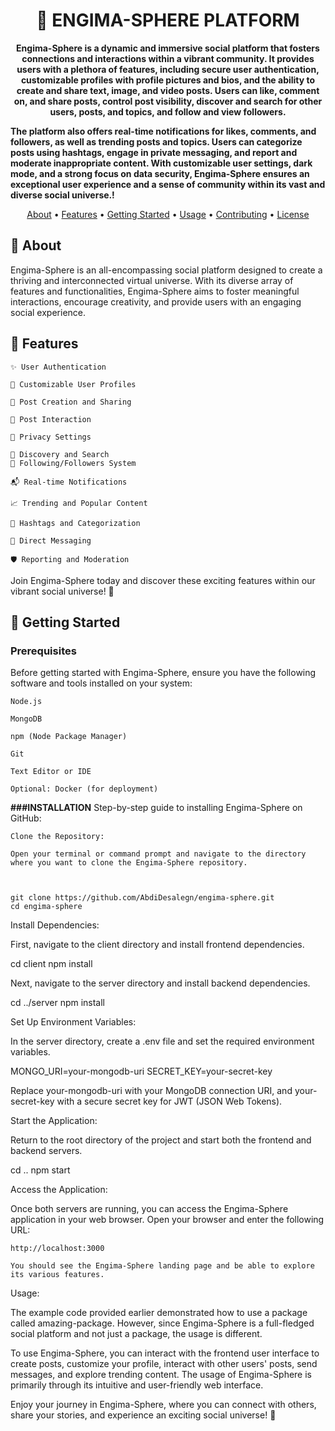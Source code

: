 <h1 align="center">🚀 ENGIMA-SPHERE PLATFORM</h1>

<p align="center">
  <strong>Engima-Sphere is a dynamic and immersive social platform that fosters connections and interactions within a vibrant community. It provides users with a plethora of features, including secure user authentication, customizable profiles with profile pictures and bios, and the ability to create and share text, image, and video posts. Users can like, comment on, and share posts, control post visibility, discover and search for other users, posts, and topics, and follow and view followers.

The platform also offers real-time notifications for likes, comments, and followers, as well as trending posts and topics. Users can categorize posts using hashtags, engage in private messaging, and report and moderate inappropriate content. With customizable user settings, dark mode, and a strong focus on data security, Engima-Sphere ensures an exceptional user experience and a sense of community within its vast and diverse social universe.!</strong>
</p>

<p align="center">
  <a href="#about">About</a> •
  <a href="#features">Features</a> •
  <a href="#getting-started">Getting Started</a> •
  <a href="#usage">Usage</a> •
  <a href="#contributing">Contributing</a> •
  <a href="#license">License</a>
</p>

## 📝 About

Engima-Sphere is an all-encompassing social platform designed to create a thriving and interconnected virtual universe. With its diverse array of features and functionalities, Engima-Sphere aims to foster meaningful interactions, encourage creativity, and provide users with an engaging social experience.


## 🚀 Features
    ✨ User Authentication

    🌟 Customizable User Profiles

    🎉 Post Creation and Sharing

    🌈 Post Interaction

    🌌 Privacy Settings

    💫 Discovery and Search
    🚀 Following/Followers System

    📬 Real-time Notifications

    📈 Trending and Popular Content

    🔖 Hashtags and Categorization

    💌 Direct Messaging

    🛡️ Reporting and Moderation

Join Engima-Sphere today and discover these exciting features within our vibrant social universe! 🚀

## 🏁 Getting Started

### Prerequisites

Before getting started with Engima-Sphere, ensure you have the following software and tools installed on your system:

    Node.js

    MongoDB

    npm (Node Package Manager)

    Git

    Text Editor or IDE

    Optional: Docker (for deployment)





**###INSTALLATION**
Step-by-step guide to installing Engima-Sphere on GitHub:

    Clone the Repository:

    Open your terminal or command prompt and navigate to the directory where you want to clone the Engima-Sphere repository.

    

    git clone https://github.com/AbdiDesalegn/engima-sphere.git
    cd engima-sphere

Install Dependencies:

First, navigate to the client directory and install frontend dependencies.



cd client
npm install

Next, navigate to the server directory and install backend dependencies.



cd ../server
npm install

Set Up Environment Variables:

In the server directory, create a .env file and set the required environment variables.



MONGO_URI=your-mongodb-uri
SECRET_KEY=your-secret-key

Replace your-mongodb-uri with your MongoDB connection URI, and your-secret-key with a secure secret key for JWT (JSON Web Tokens).

Start the Application:

Return to the root directory of the project and start both the frontend and backend servers.



cd ..
npm start

Access the Application:

Once both servers are running, you can access the Engima-Sphere application in your web browser. Open your browser and enter the following URL:



    http://localhost:3000

    You should see the Engima-Sphere landing page and be able to explore its various features.

Usage:

The example code provided earlier demonstrated how to use a package called amazing-package. However, since Engima-Sphere is a full-fledged social platform and not just a package, the usage is different.

To use Engima-Sphere, you can interact with the frontend user interface to create posts, customize your profile, interact with other users' posts, send messages, and explore trending content. The usage of Engima-Sphere is primarily through its intuitive and user-friendly web interface.

Enjoy your journey in Engima-Sphere, where you can connect with others, share your stories, and experience an exciting social universe! 🌌
